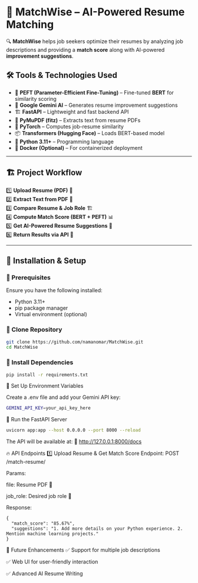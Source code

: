 # 🚀 MatchWise – AI-Powered Resume Matching  

🔍 **MatchWise** helps job seekers optimize their resumes by analyzing job descriptions and providing a **match score** along with AI-powered **improvement suggestions**.  

## 🛠️ Tools & Technologies Used  

- 🤖 **PEFT (Parameter-Efficient Fine-Tuning)** – Fine-tuned **BERT** for similarity scoring  
- 📝 **Google Gemini AI** – Generates resume improvement suggestions  
- 🏗️ **FastAPI** – Lightweight and fast backend API  
- 📄 **PyMuPDF (fitz)** – Extracts text from resume PDFs  
- 🔢 **PyTorch** – Computes job-resume similarity  
- 📦 **Transformers (Hugging Face)** – Loads BERT-based model  
- 🐍 **Python 3.11+** – Programming language  
- 📂 **Docker (Optional)** – For containerized deployment  

---

## 🏗️ Project Workflow  

1️⃣ **Upload Resume (PDF)** 📝  
2️⃣ **Extract Text from PDF** 📄  
3️⃣ **Compare Resume & Job Role** 🏗️  
4️⃣ **Compute Match Score (BERT + PEFT)** 📊  
5️⃣ **Get AI-Powered Resume Suggestions** 🧠  
6️⃣ **Return Results via API** 🔄  

---

## 🚀 Installation & Setup  

### 🔹 Prerequisites  

Ensure you have the following installed:  

- Python 3.11+  
- pip package manager  
- Virtual environment (optional)  

### 🔹 Clone Repository  

```sh
git clone https://github.com/namanomar/MatchWise.git
cd MatchWise
```

### 🔹 Install Dependencies

```sh
pip install -r requirements.txt
```

🔹 Set Up Environment Variables

Create a .env file and add your Gemini API key:

```sh
GEMINI_API_KEY=your_api_key_here
```


🔹 Run the FastAPI Server

```sh
uvicorn app:app --host 0.0.0.0 --port 8000 --reload
```

The API will be available at:
🔗 http://127.0.0.1:8000/docs

🔥 API Endpoints
1️⃣ Upload Resume & Get Match Score
Endpoint: POST /match-resume/

Params:

file: Resume PDF 📄

job_role: Desired job role 💼

Response:
```
{
  "match_score": "85.67%",
  "suggestions": "1. Add more details on your Python experience. 2. Mention machine learning projects."
}
```

🎯 Future Enhancements
✅ Support for multiple job descriptions

✅ Web UI for user-friendly interaction

✅ Advanced AI Resume Writing
